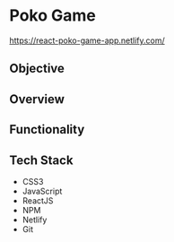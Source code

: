 # Poko Game

https://react-poko-game-app.netlify.com/

## Objective

## Overview

## Functionality

## Tech Stack
- CSS3
- JavaScript
- ReactJS
- NPM
- Netlify
- Git
